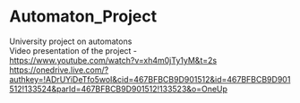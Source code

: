 # Automaton_Project
University project on automatons \
Video presentation of the project - \
https://www.youtube.com/watch?v=xh4m0jTy1yM&t=2s \
https://onedrive.live.com/?authkey=!ADrUYiDeTfo5woI&cid=467BFBCB9D901512&id=467BFBCB9D901512!133524&parId=467BFBCB9D901512!133523&o=OneUp
